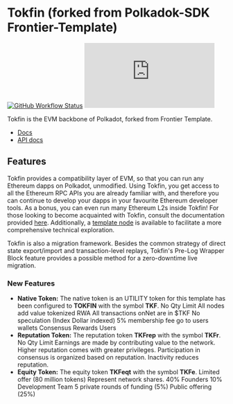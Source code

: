 # Tokfin (forked from Polkadok-SDK Frontier-Template)

[![GitHub Workflow Status](https://img.shields.io/github/actions/workflow/status/polkadot-evm/frontier/test.yml)](https://github.com/polkadot-evm/frontier/actions)
[![Matrix](https://img.shields.io/matrix/frontier:matrix.org)](https://matrix.to/#/#frontier:matrix.org)

Tokfin is the EVM backbone of Polkadot, forked from Frontier Template.

* [Docs](https://polkadot-evm.github.io/frontier)
* [API docs](https://polkadot-evm.github.io/frontier/rustdocs/pallet_evm/)

## Features

Tokfin provides a compatibility layer of EVM, so that you can run any Ethereum dapps on Polkadot, unmodified.
Using Tokfin, you get access to all the Ethereum RPC APIs you are already familiar with, and therefore you can continue to develop your dapps in your favourite Ethereum developer tools.
As a bonus, you can even run many Ethereum L2s inside Tokfin!
For those looking to become acquainted with Tokfin, consult the documentation provided [here](./docs).
Additionally, a [template node](./template/README.md) is available to facilitate a more comprehensive technical exploration.

Tokfin is also a migration framework.
Besides the common strategy of direct state export/import and transaction-level replays, Tokfin's Pre-Log Wrapper Block feature provides a possible method for a zero-downtime live migration.

### New Features

* **Native Token:** The native token  is an UTILITY token for this template has been configured to **TOKFIN** with the symbol **TKF**.
        No Qty Limit
        All nodes add value tokenized RWA
        All transactions onNet are in $TKF
        No speculation (Index Dollar indexed)
        5% membership  fee  go to users wallets
        Consensus Rewards Users
* **Reputation Token:** The reputation token **TKFrep** with the symbol **TKFr**.
        No Qty Limit
        Earnings are made by contributing value to the network.
        Higher reputation comes with greater privileges.
        Participation in consensus is organized based on reputation.
        Inactivity reduces reputation.
* **Equity Token:** The equity token **TKFeqt** with the symbol **TKFe**.
        Limited offer (80 million tokens)
        Represent network shares.
        40% Founders
        10% Development Team
        5 private rounds of funding (5%)
        Public offering (25%)
